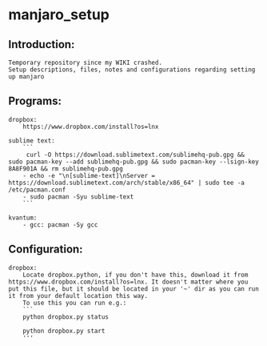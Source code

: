 # manjaro_setup

## Introduction:
	Temporary repository since my WIKI crashed.
	Setup descriptions, files, notes and configurations regarding setting up manjaro

## Programs:
	dropbox: 
		https://www.dropbox.com/install?os=lnx

	sublime text:
		```
		 curl -O https://download.sublimetext.com/sublimehq-pub.gpg && sudo pacman-key --add sublimehq-pub.gpg && sudo pacman-key --lsign-key 8A8F901A && rm sublimehq-pub.gpg
		- echo -e "\n[sublime-text]\nServer = https://download.sublimetext.com/arch/stable/x86_64" | sudo tee -a /etc/pacman.conf
		- sudo pacman -Syu sublime-text
		```

	kvantum:
		- gcc: pacman -Sy gcc
## Configuration:
	dropbox:
		Locate dropbox.python, if you don't have this, download it from https://www.dropbox.com/install?os=lnx. It doesn't matter where you put this file, but it should be located in your '~' dir as you can run it from your default location this way.
		To use this you can run e.g.:
		```
		python dropbox.py status

		python dropbox.py start
		'''